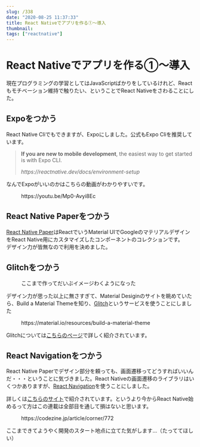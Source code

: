 ```yaml
---
slug: /338
date: "2020-08-25 11:37:33"
title: React Nativeでアプリを作る①～導入
thumbnail: 
tags: ["reactnative"]
---
```

# React Nativeでアプリを作る①～導入
<!-- wp:paragraph -->
<p>現在プログラミングの学習としてはJavaScriptばかりをしているけれど、Reactもモチベーション維持で触りたい、ということでReact Nativeをさわることにした。</p>
<!-- /wp:paragraph -->

<!-- wp:paragraph -->
<p></p>
<!-- /wp:paragraph -->

<!-- wp:heading -->
<h2>Expoをつかう</h2>
<!-- /wp:heading -->

<!-- wp:paragraph -->
<p>React Native Cliでもできますが、Expoにしました。公式もExpo Cliを推奨しています。</p>
<!-- /wp:paragraph -->

<!-- wp:quote -->
<blockquote class="wp-block-quote"><p><strong>If you are new to mobile development</strong>, the easiest way to get started is with Expo CLI.</p><cite>https://reactnative.dev/docs/environment-setup</cite></blockquote>
<!-- /wp:quote -->

<!-- wp:paragraph -->
<p>なんでExpoがいいのかはこちらの動画がわかりやすいです。</p>
<!-- /wp:paragraph -->

<!-- wp:core-embed/youtube {"url":"https://youtu.be/Mp0-Avyi8Ec","type":"video","providerNameSlug":"youtube","className":"wp-embed-aspect-16-9 wp-has-aspect-ratio"} -->
<figure class="wp-block-embed-youtube wp-block-embed is-type-video is-provider-youtube wp-embed-aspect-16-9 wp-has-aspect-ratio"><div class="wp-block-embed__wrapper">
https://youtu.be/Mp0-Avyi8Ec
</div></figure>
<!-- /wp:core-embed/youtube -->

<!-- wp:paragraph -->
<p></p>
<!-- /wp:paragraph -->

<!-- wp:heading -->
<h2>React Native Paperをつかう</h2>
<!-- /wp:heading -->

<!-- wp:paragraph -->
<p><a href="https://reactnativepaper.com/">React Native Paper</a>はReactでいうMaterial UIでGoogleのマテリアルデザインをReact Native用にカスタマイズしたコンポーネントのコレクションです。<br>デザイン力が皆無なので利用を決めました。</p>
<!-- /wp:paragraph -->

<!-- wp:heading -->
<h2>Glitchをつかう</h2>
<!-- /wp:heading -->

<!-- wp:image {"id":360,"sizeSlug":"large"} -->
<figure class="wp-block-image size-large"><img src="https://totolog34.com/wp/wp-content/uploads/2020/08/image-41.png" alt="" class="wp-image-360"/><figcaption>ここまで作ってだいぶイメージわくようになった</figcaption></figure>
<!-- /wp:image -->

<!-- wp:paragraph -->
<p>デザイン力が思った以上に無さすぎて、Material Desiginのサイトを眺めていたら、Build a Material Themeを知り、<a href="https://glitch.com/">Glitch</a>というサービスを使うことにしました</p>
<!-- /wp:paragraph -->

<!-- wp:embed {"url":"https://material.io/resources/build-a-material-theme"} -->
<figure class="wp-block-embed"><div class="wp-block-embed__wrapper">
https://material.io/resources/build-a-material-theme
</div></figure>
<!-- /wp:embed -->

<!-- wp:paragraph -->
<p>Glitchについては<a href="https://laboradian.com/glitch/">こちらのページ</a>で詳しく紹介されています。</p>
<!-- /wp:paragraph -->

<!-- wp:paragraph -->
<p></p>
<!-- /wp:paragraph -->

<!-- wp:heading -->
<h2>React Navigationをつかう</h2>
<!-- /wp:heading -->

<!-- wp:paragraph -->
<p>React Native Paperでデザイン部分を頼っても、画面遷移ってどうすればいいんだ・・・ということに気づきました。React Nativeの画面遷移のライブラリはいくつかありますが、<a href="https://reactnavigation.org/">React Navigation</a>を使うことにしました。</p>
<!-- /wp:paragraph -->

<!-- wp:paragraph -->
<p>詳しくは<a href="https://codezine.jp/article/detail/12150">こちらのサイト</a>で紹介されています。というより今からReact Native始めるって方はこの連載は全部目を通して損はないと思います。</p>
<!-- /wp:paragraph -->

<!-- wp:embed {"url":"https://codezine.jp/article/corner/772"} -->
<figure class="wp-block-embed"><div class="wp-block-embed__wrapper">
https://codezine.jp/article/corner/772
</div></figure>
<!-- /wp:embed -->

<!-- wp:paragraph -->
<p></p>
<!-- /wp:paragraph -->

<!-- wp:paragraph -->
<p>ここまできてようやく開発のスタート地点に立てた気がします…（たっててほしい）</p>
<!-- /wp:paragraph -->